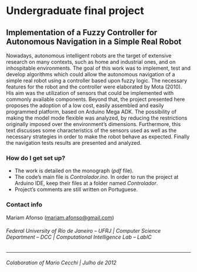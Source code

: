 # **Undergraduate final project** #

## Implementation of a Fuzzy Controller for Autonomous Navigation in a Simple Real Robot ##


Nowadays, autonomous intelligent robots are the target of extensive research on many contexts, such as home and industrial ones, and on inhospitable environments. The goal of this work was to implement, test and develop algorithms which could allow the autonomous navigation of a simple real robot using a controller based upon fuzzy logic. The necessary features for the robot and the controller were elaborated by Mota (2010). His aim was the utilization of sensors that could be implemented with commonly available components. Beyond that, the project presented here proposes the adoption of a low cost, easily assembled and easily programmed platform, based on Arduino Mega ADK. The possibility of making the model mode flexible was analyzed, by reducing the restrictions originally imposed over the environment’s dimensions. Furthermore, this text discusses some characteristics of the sensors used as well as the necessary strategies in order to make the robot behave as expected. Finally the navigation tests results are presented and analyzed.



### How do I get set up? ###

* The work is detailed on the monograph (*pdf* file).
* The code’s main file is *Controlador.ino*. In order to run the project at Arduino IDE, keep their files at a folder named *Controlador*.
* Project’s comments are still written on Portuguese.



### Contact info ###
Mariam Afonso (mariam.afonso@gmail.com)

###### Federal University of Rio de Janeiro – UFRJ   |   Computer Science Department – DCC   |   Computational Intelligence Lab – LabIC ######


***
###### Colaboration of Mario Cecchi  |  Julho de 2012 ######